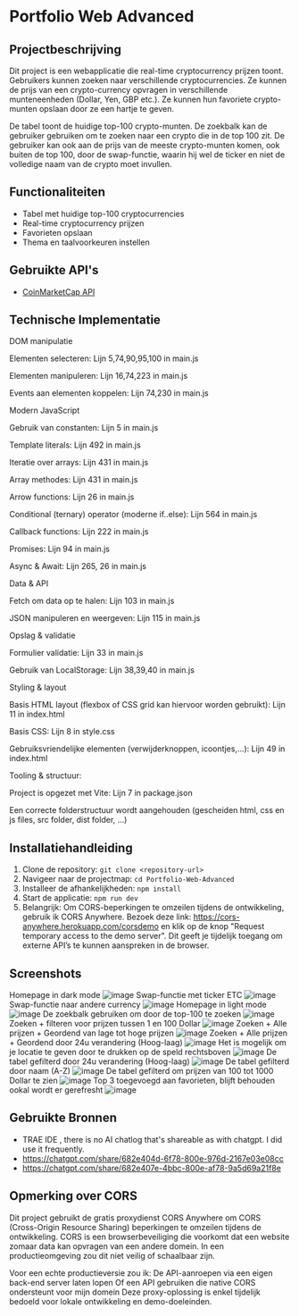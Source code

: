 # Portfolio Web Advanced

## Projectbeschrijving
Dit project is een webapplicatie die real-time cryptocurrency prijzen toont. Gebruikers kunnen zoeken naar verschillende cryptocurrencies. Ze kunnen de prijs van een crypto-currency opvragen in verschillende munteneenheden (Dollar, Yen, GBP etc.). Ze kunnen hun favoriete crypto-munten opslaan door ze een hartje te geven. 

De tabel toont de huidige top-100 crypto-munten. De zoekbalk kan de gebruiker gebruiken om te zoeken naar een crypto die in de top 100 zit. De gebruiker kan ook aan de prijs van de meeste crypto-munten komen, ook buiten de top 100, door de swap-functie, waarin hij wel de ticker en niet de volledige naam van de crypto moet invullen.

## Functionaliteiten
- Tabel met huidige top-100 cryptocurrencies
- Real-time cryptocurrency prijzen
- Favorieten opslaan
- Thema en taalvoorkeuren instellen

## Gebruikte API's
- [CoinMarketCap API](https://coinmarketcap.com/api/)

## Technische Implementatie
DOM manipulatie

Elementen selecteren: Lijn 5,74,90,95,100 in main.js

Elementen manipuleren: Lijn 16,74,223 in main.js

Events aan elementen koppelen: Lijn 74,230 in main.js


Modern JavaScript

Gebruik van constanten: Lijn 5 in main.js

Template literals: Lijn 492 in main.js

Iteratie over arrays: Lijn 431 in main.js

Array methodes: Lijn 431 in main.js

Arrow functions: Lijn 26 in main.js

Conditional (ternary) operator (moderne if..else): Lijn 564 in main.js

Callback functions: Lijn 222 in main.js

Promises: Lijn 94 in main.js

Async & Await: Lijn 265, 26 in main.js


Data & API

Fetch om data op te halen: Lijn 103 in main.js

JSON manipuleren en weergeven: Lijn 115 in main.js


Opslag & validatie

Formulier validatie: Lijn 33 in main.js

Gebruik van LocalStorage: Lijn 38,39,40 in main.js


Styling & layout

Basis HTML layout (flexbox of CSS grid kan hiervoor worden gebruikt): Lijn 11 in index.html

Basis CSS: Lijn 8 in style.css

Gebruiksvriendelijke elementen (verwijderknoppen, icoontjes,...): Lijn 49 in index.html


Tooling & structuur:

Project is opgezet met Vite: Lijn 7 in package.json

Een correcte folderstructuur wordt aangehouden (gescheiden html, css en js files, src folder, dist folder, ...)

## Installatiehandleiding
1. Clone de repository: `git clone <repository-url>`
2. Navigeer naar de projectmap: `cd Portfolio-Web-Advanced`
3. Installeer de afhankelijkheden: `npm install`
4. Start de applicatie: `npm run dev`
5. Belangrijk: Om CORS-beperkingen te omzeilen tijdens de ontwikkeling, gebruik ik CORS Anywhere.
    Bezoek deze link: https://cors-anywhere.herokuapp.com/corsdemo en klik op de knop "Request temporary access to the demo server".
    Dit geeft je tijdelijk toegang om externe API’s te kunnen aanspreken in de browser.

## Screenshots
Homepage in dark mode
![image](https://github.com/user-attachments/assets/fc6a575d-bcda-4f1f-a3a5-9af9017a607c)
Swap-functie met ticker ETC
![image](https://github.com/user-attachments/assets/fc637b0d-2abf-405d-9792-6114ca788d15)
Swap-functie naar andere currency
![image](https://github.com/user-attachments/assets/000a27bf-fe00-42e1-877f-c3cfabf73496)
Homepage in light mode
![image](https://github.com/user-attachments/assets/0b0afcb6-9dcc-475b-ba18-288c332417ce)
De zoekbalk gebruiken om door de top-100 te zoeken
![image](https://github.com/user-attachments/assets/d2f05e64-6932-45f0-b5e6-8b58517240a1)
Zoeken + filteren voor prijzen tussen 1 en 100 Dollar
![image](https://github.com/user-attachments/assets/cc90d131-1a20-4e06-900a-66ac9b16e22d)
Zoeken + Alle prijzen + Geordend van lage tot hoge prijzen
![image](https://github.com/user-attachments/assets/a92e8453-4e8b-431b-a6ef-32aa4ddf7831)
Zoeken + Alle prijzen + Geordend door 24u verandering (Hoog-laag)
![image](https://github.com/user-attachments/assets/c27a242c-4137-4a28-8cf5-f12e5957ce23)
Het is mogelijk om je locatie te geven door te drukken op de speld rechtsboven
![image](https://github.com/user-attachments/assets/f88a2c5b-91e7-4211-a3e3-3c6b804b2ef3)
De tabel gefilterd door 24u verandering (Hoog-laag)
![image](https://github.com/user-attachments/assets/f9727c18-7aa5-497f-aba3-6e4a92b19661)
De tabel gefilterd door naam (A-Z)
![image](https://github.com/user-attachments/assets/1c05eb08-ea85-4c81-8eed-c7e6e59579bb)
De tabel gefilterd om prijzen van 100 tot 1000 Dollar te zien
![image](https://github.com/user-attachments/assets/ffbc160b-e048-45de-80d9-6174db40ff3d)
Top 3 toegevoegd aan favorieten, blijft behouden ookal wordt er gerefresht
![image](https://github.com/user-attachments/assets/8a14d122-84f1-4c3c-a281-2ef6ded4afff)




## Gebruikte Bronnen
- TRAE IDE , there is no AI chatlog that's shareable as with chatgpt. I did use it frequently.
- https://chatgpt.com/share/682e404d-6f78-800e-976d-2167e03e08cc
- https://chatgpt.com/share/682e407e-4bbc-800e-af78-9a5d69a21f8e 

## Opmerking over CORS
Dit project gebruikt de gratis proxydienst CORS Anywhere om CORS (Cross-Origin Resource Sharing) beperkingen te omzeilen tijdens de ontwikkeling.
CORS is een browserbeveiliging die voorkomt dat een website zomaar data kan opvragen van een andere domein. In een productieomgeving zou dit niet veilig of schaalbaar zijn.

Voor een echte productieversie zou ik:
    De API-aanroepen via een eigen back-end server laten lopen
    Of een API gebruiken die native CORS ondersteunt voor mijn domein
    Deze proxy-oplossing is enkel tijdelijk bedoeld voor lokale ontwikkeling en demo-doeleinden.
